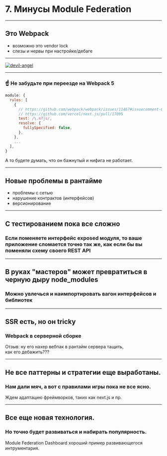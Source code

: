 # 7. Минусы Module Federation

-----

## Это Webpack <!-- .element: class="red" -->

- возможно это vendor lock
- слезы и нервы при настройке/дебаге

-----

[![devil-angel](./devil-angel.png)<!-- .element: class="plain" width="1000" -->](https://github.com/webpack/webpack/pull/11476)

-----

### ☝️ Не забудьте при переезде на Webpack 5

```js
module: {
  rules: [
    {
      // https://github.com/webpack/webpack/issues/11467#issuecomment-691702706
      // https://github.com/vercel/next.js/pull/17095
      test: /\.m?js/,
      resolve: {
        fullySpecified: false,
      },
    },
    ...
  ],
}

```

А то будете думать, что он бажнутый и нифига не работает. <!-- .element: class="gray" -->

-----

## Новые проблемы в рантайме <!-- .element: class="red" -->

- проблемы с сетью
- нарушение контрактов (интерфейсов)
- версионирование

-----

## С тестированием пока все сложно <!-- .element: class="red" -->

### Если поменяете интерфейс exposed модуля, то ваше приложение сломается точно так же, как если бы вы поменяли схему своего REST API

-----

## В руках "мастеров" может превратиться в черную дыру node_modules <!-- .element: class="red" -->

### Можно увлечься и наимпортировать вагон интерфейсов и библиотек

-----

## SSR есть, но он tricky <!-- .element: class="red" -->

### Webpack в серверной сборке

Отзыв: ну его нахер вебпак в рантайм сервера тащить, <br/>как его дебажить??? <!-- .element: class="gray fragment" -->

-----

## Не все паттерны и стратегии еще выработаны. <!-- .element: class="red" -->

### Нам дали мяч, а вот с правилами игры пока не все ясно.

Ждем адаптацию фреймворков, таких как next.js и пр. <!-- .element: class="gray fragment" -->

-----

## Все еще новая технология. <!-- .element: class="red" -->

### Но точно будет развиваться и набирать популярность.

Module Federation Dashboard хороший пример развивающегося интрументария. <!-- .element: class="gray fragment" -->
